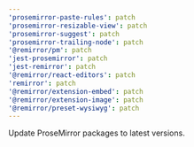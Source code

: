 ```yaml
---
'prosemirror-paste-rules': patch
'prosemirror-resizable-view': patch
'prosemirror-suggest': patch
'prosemirror-trailing-node': patch
'@remirror/pm': patch
'jest-prosemirror': patch
'jest-remirror': patch
'@remirror/react-editors': patch
'remirror': patch
'@remirror/extension-embed': patch
'@remirror/extension-image': patch
'@remirror/preset-wysiwyg': patch
---
```


Update ProseMirror packages to latest versions.
